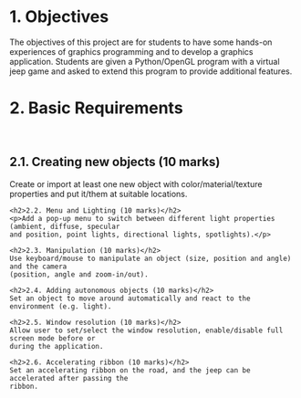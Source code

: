 <h1> 1. Objectives </h1>
    The objectives of this project are for students to have some hands-on experiences of graphics
    programming and to develop a graphics application. Students are given a Python/OpenGL
    program with a virtual jeep game and asked to extend this program to provide additional features.

<h1> 2. Basic Requirements </h1>
    &nbsp;&nbsp;<h2>2.1.  Creating new objects (10 marks) </h2>
        <p>Create or import at least one new object with color/material/texture properties and put
        it/them at suitable locations.</p>

    <h2>2.2. Menu and Lighting (10 marks)</h2>
    <p>Add a pop-up menu to switch between different light properties (ambient, diffuse, specular
    and position, point lights, directional lights, spotlights).</p>

    <h2>2.3. Manipulation (10 marks)</h2>
    Use keyboard/mouse to manipulate an object (size, position and angle) and the camera
    (position, angle and zoom-in/out).

    <h2>2.4. Adding autonomous objects (10 marks)</h2>
    Set an object to move around automatically and react to the environment (e.g. light).

    <h2>2.5. Window resolution (10 marks)</h2>
    Allow user to set/select the window resolution, enable/disable full screen mode before or
    during the application.

    <h2>2.6. Accelerating ribbon (10 marks)</h2>
    Set an accelerating ribbon on the road, and the jeep can be accelerated after passing the
    ribbon.
